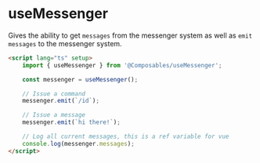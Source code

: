 # useMessenger

Gives the ability to get `messages` from the messenger system as well as `emit messages` to the messenger system.

```html
<script lang="ts" setup>
    import { useMessenger } from '@Composables/useMessenger';

    const messenger = useMessenger();

    // Issue a command
    messenger.emit(`/id`);

    // Issue a message
    messenger.emit(`hi there!`);

    // Log all current messages, this is a ref variable for vue
    console.log(messenger.messages);
</script>
```
